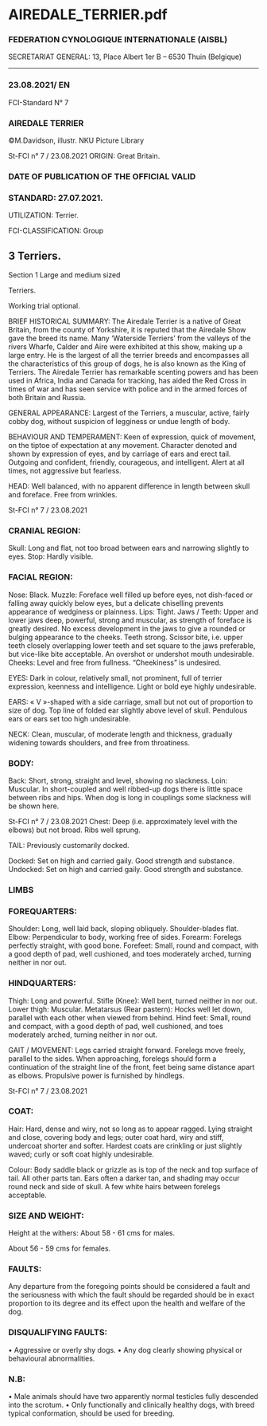 # AIREDALE_TERRIER.pdf


### FEDERATION CYNOLOGIQUE INTERNATIONALE (AISBL)


SECRETARIAT GENERAL: 13, Place Albert 1er  B – 6530 Thuin (Belgique)
______________________________________________________________________________

### 23.08.2021/ EN



FCI-Standard N° 7

### AIREDALE TERRIER



©M.Davidson, illustr. NKU Picture Library





St-FCI n° 7 / 23.08.2021
ORIGIN: Great Britain.

### DATE OF PUBLICATION OF THE OFFICIAL VALID



### STANDARD: 27.07.2021.



UTILIZATION: Terrier.

FCI-CLASSIFICATION: Group


## 3 Terriers.



Section  1  Large and medium sized



Terriers.

Working trial optional.

BRIEF HISTORICAL SUMMARY: The Airedale Terrier is a
native of Great Britain, from the county of Yorkshire, it is reputed
that the Airedale Show gave the breed its name. Many ‘Waterside
Terriers’ from the valleys of the rivers Wharfe, Calder and Aire were
exhibited at this show, making up a large entry. He is the largest of
all the terrier breeds and encompasses all the characteristics of this
group of dogs, he is also known as the King of Terriers.
The Airedale Terrier has remarkable scenting powers and has been
used in Africa, India and Canada for tracking, has aided the Red
Cross in times of war and has seen service with police and in the
armed forces of both Britain and Russia.

GENERAL APPEARANCE: Largest of the Terriers, a muscular,
active, fairly cobby dog, without suspicion of legginess or undue
length of body.

BEHAVIOUR AND TEMPERAMENT: Keen of expression,
quick of movement, on the tiptoe of expectation at any movement.
Character denoted and shown by expression of eyes, and by carriage
of ears and erect tail. Outgoing and confident, friendly, courageous,
and intelligent. Alert at all times, not aggressive but fearless.

HEAD: Well balanced, with no apparent difference in length
between skull and foreface. Free from wrinkles.




St-FCI n° 7 / 23.08.2021


### CRANIAL REGION:


Skull: Long and flat, not too broad between ears and narrowing
slightly to eyes.
Stop: Hardly visible.

### FACIAL REGION:


Nose: Black.
Muzzle: Foreface well filled up before eyes, not dish-faced or falling
away quickly below eyes, but a delicate chiselling prevents
appearance of wedginess or plainness.
Lips: Tight.
Jaws / Teeth: Upper and lower jaws deep, powerful, strong and
muscular, as strength of foreface is greatly desired. No excess
development in the jaws to give a rounded or bulging appearance to
the cheeks. Teeth strong. Scissor bite, i.e. upper teeth closely
overlapping lower teeth and set square to the jaws preferable, but
vice-like bite acceptable. An overshot or undershot mouth
undesirable.
Cheeks: Level and free from fullness.  “Cheekiness” is undesired.

EYES: Dark in colour, relatively small, not prominent, full of terrier
expression, keenness and intelligence. Light or bold eye highly
undesirable.

EARS: « V »-shaped with a side carriage, small but not out of
proportion to size of dog. Top line of folded ear slightly above level
of skull. Pendulous ears or ears set too high undesirable.

NECK: Clean, muscular, of moderate length and thickness,
gradually widening towards shoulders, and free from throatiness.

### BODY:


Back: Short, strong, straight and level, showing no slackness.
Loin: Muscular. In short-coupled and well ribbed-up dogs there is
little space between ribs and hips.  When dog is long in couplings
some slackness will be shown here.



St-FCI n° 7 / 23.08.2021
Chest: Deep (i.e. approximately level with the elbows) but not broad.
Ribs well sprung.

TAIL: Previously customarily docked.

Docked: Set on high and carried gaily. Good strength and substance.
Undocked: Set on high and carried gaily. Good strength and
substance.


### LIMBS



### FOREQUARTERS:


Shoulder: Long, well laid back, sloping obliquely. Shoulder-blades
flat.
Elbow: Perpendicular to body, working free of sides.
Forearm: Forelegs perfectly straight, with good bone.
Forefeet: Small, round and compact, with a good depth of pad, well
cushioned, and toes moderately arched, turning neither in nor out.

### HINDQUARTERS:


Thigh: Long and powerful.
Stifle (Knee): Well bent, turned neither in nor out.
Lower thigh: Muscular.
Metatarsus (Rear pastern): Hocks well let down, parallel with each
other when viewed from behind.
Hind feet: Small, round and compact, with a good depth of pad, well
cushioned, and toes moderately arched, turning neither in nor out.


GAIT / MOVEMENT: Legs carried straight forward. Forelegs
move freely, parallel to the sides. When approaching, forelegs
should form a continuation of the straight line of the front, feet being
same distance apart as elbows.
Propulsive power is furnished by hindlegs.





St-FCI n° 7 / 23.08.2021


### COAT:



Hair: Hard, dense and wiry, not so long as to appear ragged.  Lying
straight and close, covering body and legs; outer coat hard, wiry and
stiff, undercoat shorter and softer. Hardest coats are crinkling or just
slightly waved; curly or soft coat highly undesirable.

Colour: Body saddle black or grizzle as is top of the neck and top
surface of tail.  All other parts tan. Ears often a darker tan, and
shading may occur round neck and side of skull. A few white hairs
between forelegs acceptable.

### SIZE AND WEIGHT:


Height at the withers:   About 58 - 61 cms for males.



About 56 - 59 cms for females.

### FAULTS:


Any departure from the foregoing points should be considered a
fault and the seriousness with which the fault should be regarded
should be in exact proportion to its degree and its effect upon the
health and welfare of the dog.

### DISQUALIFYING FAULTS:


• Aggressive or overly shy dogs.
• Any dog clearly showing physical or behavioural abnormalities.

### N.B:


• Male animals should have two apparently normal testicles fully
descended into the scrotum.
• Only functionally and clinically healthy dogs, with breed typical
conformation, should be used for breeding.




